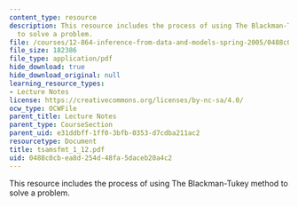 ```yaml
---
content_type: resource
description: This resource includes the process of using The Blackman-Tukey method
  to solve a problem.
file: /courses/12-864-inference-from-data-and-models-spring-2005/0488c0cbea8d254d48fa5daceb20a4c2_tsamsfmt_1_12.pdf
file_size: 182386
file_type: application/pdf
hide_download: true
hide_download_original: null
learning_resource_types:
- Lecture Notes
license: https://creativecommons.org/licenses/by-nc-sa/4.0/
ocw_type: OCWFile
parent_title: Lecture Notes
parent_type: CourseSection
parent_uid: e31ddbff-1ff0-3bfb-0353-d7cdba211ac2
resourcetype: Document
title: tsamsfmt_1_12.pdf
uid: 0488c0cb-ea8d-254d-48fa-5daceb20a4c2
---
```

This resource includes the process of using The Blackman-Tukey method to solve a problem.